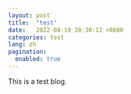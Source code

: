 ```yaml
---
layout: post
title:  "test"
date:   2022-08-19 20:30:12 +0800
categories: test
lang: zh
pagination: 
  enabled: true
---
```


This is a test blog.
